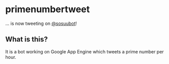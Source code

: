 primenumbertweet
========
 ... is now tweeting on [@sosuubot](https://twitter.com/sosuubot)!

## What is this?

It is a bot working on Google App Engine which tweets a prime number per hour.
